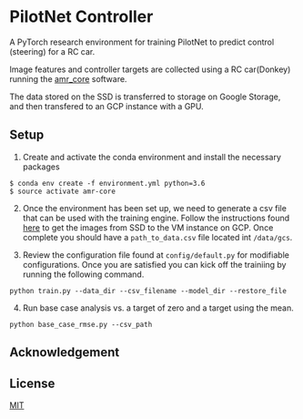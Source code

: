 # PilotNet Controller

A PyTorch research environment for training PilotNet to predict control (steering) for a RC car. 

Image features and controller targets are collected using a RC car(Donkey) running the [amr_core]() software.

The data stored on the SSD is transferred to storage on Google Storage, and then transfered to an GCP instance with a GPU.

## Setup
1. Create and activate the conda environment and install the necessary packages

```
$ conda env create -f environment.yml python=3.6
$ source activate amr-core
```

2. Once the environment has been set up, we need to generate a csv file that can be used with the training engine. Follow the instructions found [here](https://surfertas.github.io/amr/deeplearning/machinelearning/2019/03/31/amr-4.html) to get the images from SSD to the VM instance on GCP. Once complete you should have a `path_to_data.csv` file located int `/data/gcs`.

3. Review the configuration file found at `config/default.py` for modifiable configurations. Once you are satisfied you can kick off the trainiing by running the following command.

```
python train.py --data_dir --csv_filename --model_dir --restore_file 
```

4. Run base case analysis vs. a target of zero and a target using the mean.

```
python base_case_rmse.py --csv_path
```

## Acknowledgement

## License
[MIT](https://choosealicense.com/licenses/mit/)
